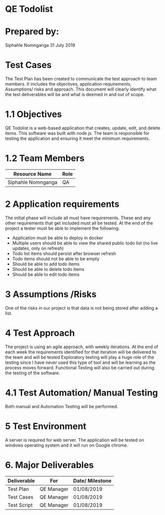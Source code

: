 <h1>QE Todolist</h1>
<h1>Prepared by: </h1>
Siphahle Nomnganga
31 July 2019
<h1>Test Cases</h1>

The Test Plan has been created to communicate the test approach to team members. It includes the objectives, application requirements, Assumptions/ risks and approach.  This document will clearly identify what the test deliverables will be and what is deemed in and out of scope.

<h1>1.1 Objectives</h1>
QE Todolist is a web-based application that creates, update, edit, and delete items. This software was built with node js. The team is responsible for testing the application and ensuring it meet the minimum requirements.

<h1>1.2 Team Members</h1>

Resource Name | Role
------------ | -------------
Siphahle Nomnganga| QA
 


 <h1>2 Application requirements</h1>
The initial phase will include all must have requirements. These and any other requirements that get included must all be tested. At the end of the project a tester must be able to implement the following:

* 	Application must be able to deploy in docker
* 	Multiple users should be able to view the shared public todo list (no live updates, only on refresh)
* 	Todo list items should persist after browser refresh
* 	Todo items should not be able to be empty
* 	Should be able to add todo items
* 	Should be able to delete todo items
* 	Should be able to edit todo items




<h1>3 Assumptions /Risks</h1>
One of the risks in our project is that data is not being stored after adding a list.

 <h1>4 Test Approach </h1>
The project is using an agile approach, with weekly iterations. At the end of each week the requirements identified for that iteration will be delivered to the team and will be tested
Exploratory testing will play a huge role of the testing since I have never used this type of tool and will be learning as the process moves forward. Functional Testing will also be carried out during the testing of the software.
 <h1>4.1 Test Automation/ Manual Testing </h1>
Both manual and Automation Testing will be performed.
<h1>5 Test Environment  </h1>
A server is required for web server. The application will be tested on windows operating system and it will run on Google chrome.
 <h1> 6. Major Deliverables</h1>
 
Deliverable | For           | Date/ Milestone
------------ | -------------  | ------------
Test Plan|  QE Manager | 01/08/2019
Test Cases|  QE Manager | 01/08/2019
Test Script|  QE Manager | 01/08/2019
